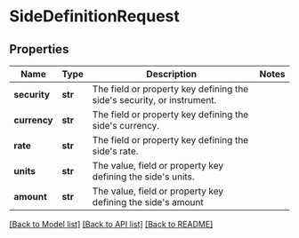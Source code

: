 # SideDefinitionRequest


## Properties
Name | Type | Description | Notes
------------ | ------------- | ------------- | -------------
**security** | **str** | The field or property key defining the side&#39;s security, or instrument. | 
**currency** | **str** | The field or property key defining the side&#39;s currency. | 
**rate** | **str** | The field or property key defining the side&#39;s rate. | 
**units** | **str** | The value, field or property key defining the side&#39;s units. | 
**amount** | **str** | The value, field or property key defining the side&#39;s amount | 

[[Back to Model list]](../README.md#documentation-for-models) [[Back to API list]](../README.md#documentation-for-api-endpoints) [[Back to README]](../README.md)



